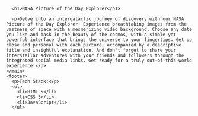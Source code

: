 
      <h1>NASA Picture of the Day Explorer</h1>
   
      <p>Delve into an intergalactic journey of discovery with our NASA Picture of the Day Explorer! Experience breathtaking images from the vastness of space with a mesmerizing video background. Choose any date you like and bask in the beauty of the cosmos, with a simple yet powerful interface that brings the universe to your fingertips. Get up close and personal with each picture, accompanied by a descriptive title and insightful explanation. And don't forget to share your interstellar adventures with your friends and followers through the integrated social media links. Get ready for a truly out-of-this-world experience!</p>
    </main>
    <footer>
      <p>Tech Stack:</p>
      <ul>
        <li>HTML 5</li>
        <li>CSS 3</li>
        <li>JavaScript</li>
      </ul>
